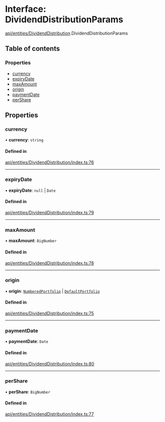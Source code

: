 # Interface: DividendDistributionParams

[api/entities/DividendDistribution](../wiki/api.entities.DividendDistribution).DividendDistributionParams

## Table of contents

### Properties

- [currency](../wiki/api.entities.DividendDistribution.DividendDistributionParams#currency)
- [expiryDate](../wiki/api.entities.DividendDistribution.DividendDistributionParams#expirydate)
- [maxAmount](../wiki/api.entities.DividendDistribution.DividendDistributionParams#maxamount)
- [origin](../wiki/api.entities.DividendDistribution.DividendDistributionParams#origin)
- [paymentDate](../wiki/api.entities.DividendDistribution.DividendDistributionParams#paymentdate)
- [perShare](../wiki/api.entities.DividendDistribution.DividendDistributionParams#pershare)

## Properties

### currency

• **currency**: `string`

#### Defined in

[api/entities/DividendDistribution/index.ts:76](https://github.com/PolymathNetwork/polymesh-sdk/blob/c37bc05d/src/api/entities/DividendDistribution/index.ts#L76)

___

### expiryDate

• **expiryDate**: ``null`` \| `Date`

#### Defined in

[api/entities/DividendDistribution/index.ts:79](https://github.com/PolymathNetwork/polymesh-sdk/blob/c37bc05d/src/api/entities/DividendDistribution/index.ts#L79)

___

### maxAmount

• **maxAmount**: `BigNumber`

#### Defined in

[api/entities/DividendDistribution/index.ts:78](https://github.com/PolymathNetwork/polymesh-sdk/blob/c37bc05d/src/api/entities/DividendDistribution/index.ts#L78)

___

### origin

• **origin**: [`NumberedPortfolio`](../wiki/api.entities.NumberedPortfolio.NumberedPortfolio) \| [`DefaultPortfolio`](../wiki/api.entities.DefaultPortfolio.DefaultPortfolio)

#### Defined in

[api/entities/DividendDistribution/index.ts:75](https://github.com/PolymathNetwork/polymesh-sdk/blob/c37bc05d/src/api/entities/DividendDistribution/index.ts#L75)

___

### paymentDate

• **paymentDate**: `Date`

#### Defined in

[api/entities/DividendDistribution/index.ts:80](https://github.com/PolymathNetwork/polymesh-sdk/blob/c37bc05d/src/api/entities/DividendDistribution/index.ts#L80)

___

### perShare

• **perShare**: `BigNumber`

#### Defined in

[api/entities/DividendDistribution/index.ts:77](https://github.com/PolymathNetwork/polymesh-sdk/blob/c37bc05d/src/api/entities/DividendDistribution/index.ts#L77)
